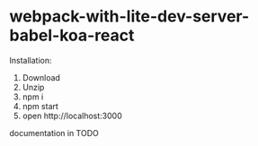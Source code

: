 # webpack-with-lite-dev-server-babel-koa-react

Installation:
1) Download
2) Unzip
3) npm i
4) npm start
5) open http://localhost:3000

documentation in TODO